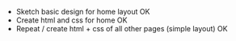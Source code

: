 - Sketch basic design for home layout OK
- Create html and css for home OK
- Repeat / create html + css of all other pages (simple layout) OK